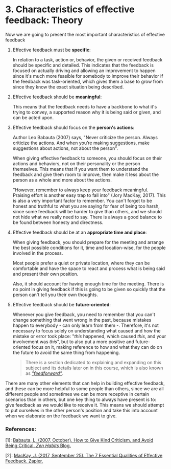 # 3. Characteristics of effective feedback: Theory

Now we are going to present the most important characteristics of effective feedback

1. Effective feedback must be **specific**:

    In relation to a task, action or, behavior, the given or received feedback should be specific and detailed. This indicates that the feedback is focused on actually driving and allowing an improvement to happen since it's much more feasible for somebody to improve their behavior if the feedback was task-oriented, which gives them a base to grow from since they know the exact situation being described.

1. Effective feedback should be **meaningful**:

    This means that the feedback needs to have a backbone to what it's trying to convey, a supported reason why it is being said or given, and can be acted upon.

1. Effective feedback should focus on the **person's actions**:

    Author Leo Babauta (2007) says, "Never criticize the person. Always criticize the actions. And when you’re making suggestions, make suggestions about actions, not about the person".

    When giving effective feedback to someone, you should focus on their actions and behaviors, not on their personality or the person themselves. This means that if you want them to understand the feedback and give them room to improve, then make it less about the person as a whole and more about the actions.

    "However, remember to always keep your feedback meaningful. Praising effort is another easy trap to fall into" (Jory MacKay, 2017). This is also a very important factor to remember. You can't forget to be honest and truthful to what you are saying for fear of being too harsh, since some feedback will be harder to give than others, and we should not hide what we really need to say. There is always a good balance to be found between honesty and directness.


1. Effective feedback should be at an **appropriate time and place**:

    When giving feedback, you should prepare for the meeting and arrange the best possible conditions for it, time and location-wise, for the people involved in the process.

    Most people prefer a quiet or private location, where they can be comfortable and have the space to react and process what is being said and present their own position.

    Also, it should account for having enough time for the meeting. There is no point in giving feedback if this is going to be given so quickly that the person can't tell you their own thoughts.

1. Effective feedback should be **future-oriented**:

    Whenever you give feedback, you need to remember that you can't change something that went wrong in the past, because mistakes happen to everybody - can only learn from them -. Therefore, it's not necessary to focus solely on understanding what caused and how the mistake or error took place: "*this* happened, which caused *this*, and your involvement was *this*", but to also put a more positive and future-oriented focus on it, making reference to how and what they can do on the future to avoid the same thing from happening.

   >  There is a section dedicated to explaining and expanding on this subject and its details later on in this course, which is also known as _["feedforward"](07_feedforward_intro_theory.md)_.

There are many other elements that can help in building effective feedback, and these can be more helpful to some people than others, since we are all different people and sometimes we can be more receptive in certain scenarios than in others, but one key thing to always have present is to: give feedback as we would like to receive it. This means we should attempt to put ourselves in the other person's position and take this into account when we elaborate on the feedback we want to give.


### References:

[1]: [Babauta, L. (2007, October). How to Give Kind Criticism, and Avoid Being Critical. *Zen Habits* Blog.](https://zenhabits.net/how-to-give-kind-criticism-and-avoid-being-critical/)

[2]: [MacKay, J. (2017, September 25). The 7 Essential Qualities of Effective Feedback. Zapier.](https://www.mindtools.com/pages/article/newTMM_98.htm)
